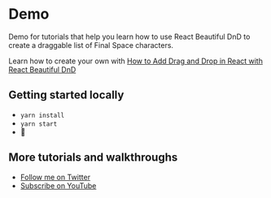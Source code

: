 #  Demo

Demo for tutorials that help you learn how to use React Beautiful DnD to create a draggable list of Final Space characters.

Learn how to create your own with [How to Add Drag and Drop in React with React Beautiful DnD](https://www.youtube.com/watch?v=aYZRRyukuIw)

## Getting started locally
* `yarn install`
* `yarn start`
* 🚀

## More tutorials and walkthroughs
* [Follow me on Twitter](https://twitter.com/colbyfayock)
* [Subscribe on YouTube](https://www.youtube.com/colbyfayock)

